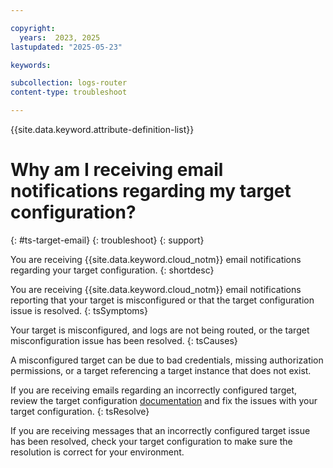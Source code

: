 ```yaml
---

copyright:
  years:  2023, 2025
lastupdated: "2025-05-23"

keywords:

subcollection: logs-router
content-type: troubleshoot

---
```


{{site.data.keyword.attribute-definition-list}}

# Why am I receiving email notifications regarding my target configuration?
{: #ts-target-email}
{: troubleshoot}
{: support}

You are receiving {{site.data.keyword.cloud_notm}} email notifications regarding your target configuration.
{: shortdesc}


You are receiving {{site.data.keyword.cloud_notm}} email notifications reporting that your target is misconfigured or that the target configuration issue is resolved.
{: tsSymptoms}

Your target is misconfigured, and logs are not being routed, or the target misconfiguration issue has been resolved.
{: tsCauses}

A misconfigured target can be due to bad credentials, missing authorization permissions, or a target referencing a target instance that does not exist.

If you are receiving emails regarding an incorrectly configured target, review the target configuration [documentation](/docs/logs-router?topic=logs-router-tenant-create&interface=ui) and fix the issues with your target configuration.
{: tsResolve}

If you are receiving messages that an incorrectly configured target issue has been resolved, check your target configuration to make sure the resolution is correct for your environment.
